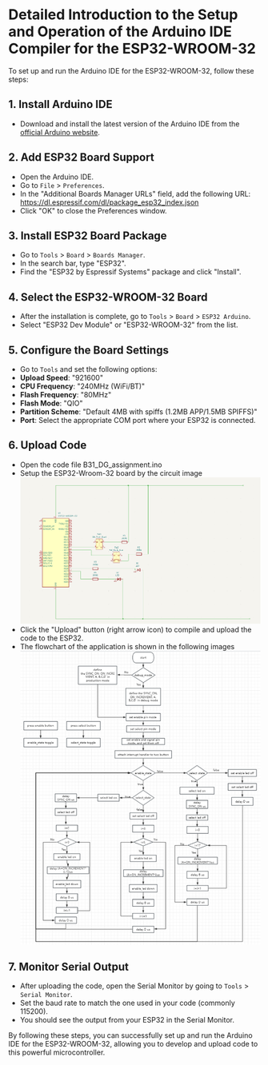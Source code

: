 ﻿# Detailed Introduction to the Setup and Operation of the Arduino IDE Compiler for the ESP32-WROOM-32

To set up and run the Arduino IDE for the ESP32-WROOM-32, follow these steps:

## 1. Install Arduino IDE
- Download and install the latest version of the Arduino IDE from the [official Arduino website](https://www.arduino.cc/en/software).

## 2. Add ESP32 Board Support
- Open the Arduino IDE.
- Go to `File` > `Preferences`.
- In the "Additional Boards Manager URLs" field, add the following URL: https://dl.espressif.com/dl/package_esp32_index.json
- Click "OK" to close the Preferences window.

## 3. Install ESP32 Board Package
- Go to `Tools` > `Board` > `Boards Manager`.
- In the search bar, type "ESP32".
- Find the "ESP32 by Espressif Systems" package and click "Install".

## 4. Select the ESP32-WROOM-32 Board
- After the installation is complete, go to `Tools` > `Board` > `ESP32 Arduino`.
- Select "ESP32 Dev Module" or "ESP32-WROOM-32" from the list.

## 5. Configure the Board Settings
- Go to `Tools` and set the following options:
- **Upload Speed**: "921600"
- **CPU Frequency**: "240MHz (WiFi/BT)"
- **Flash Frequency**: "80MHz"
- **Flash Mode**: "QIO"
- **Partition Scheme**: "Default 4MB with spiffs (1.2MB APP/1.5MB SPIFFS)"
- **Port**: Select the appropriate COM port where your ESP32 is connected.

## 6. Upload Code
- Open the code file B31_DG_assignment.ino
- Setup the ESP32-Wroom-32 board by the circuit image
  ![image](https://github.com/lwb2001258/B31DG-H00484764-Assignment1/blob/main/circuit_image.png)
- Click the "Upload" button (right arrow icon) to compile and upload the code to the ESP32.
- The flowchart of the application is shown in the following images
   ![image](https://github.com/lwb2001258/B31DG-H00484764-Assignment1/blob/main/flowchart.png)

## 7. Monitor Serial Output
- After uploading the code, open the Serial Monitor by going to `Tools` > `Serial Monitor`.
- Set the baud rate to match the one used in your code (commonly 115200).
- You should see the output from your ESP32 in the Serial Monitor.

By following these steps, you can successfully set up and run the Arduino IDE for the ESP32-WROOM-32, allowing you to develop and upload code to this powerful microcontroller.
